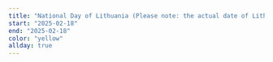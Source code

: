 ```yaml
---
title: "National Day of Lithuania (Please note: the actual date of Lithuania’s National Day is February 16.) - yellow/green/red"
start: "2025-02-18"
end: "2025-02-18"
color: "yellow"
allday: true
---
```


